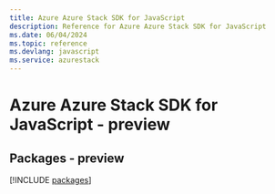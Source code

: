 ```yaml
---
title: Azure Azure Stack SDK for JavaScript
description: Reference for Azure Azure Stack SDK for JavaScript
ms.date: 06/04/2024
ms.topic: reference
ms.devlang: javascript
ms.service: azurestack
---
```

# Azure Azure Stack SDK for JavaScript - preview
## Packages - preview
[!INCLUDE [packages](azure-stack-index.md)]